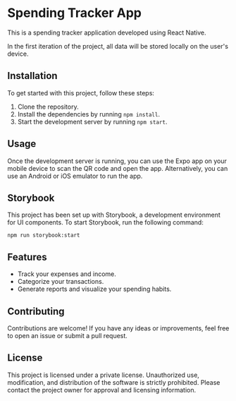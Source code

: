 # Spending Tracker App

This is a spending tracker application developed using React Native.

In the first iteration of the project, all data will be stored locally on the user's device.

## Installation

To get started with this project, follow these steps:

1. Clone the repository.
2. Install the dependencies by running `npm install`.
3. Start the development server by running `npm start`.

## Usage

Once the development server is running, you can use the Expo app on your mobile device to scan the QR code and open the app. Alternatively, you can use an Android or iOS emulator to run the app.

## Storybook

This project has been set up with Storybook, a development environment for UI components. To start Storybook, run the following command:

`npm run storybook:start`

## Features

- Track your expenses and income.
- Categorize your transactions.
- Generate reports and visualize your spending habits.

## Contributing

Contributions are welcome! If you have any ideas or improvements, feel free to open an issue or submit a pull request.

## License

This project is licensed under a private license. Unauthorized use, modification, and distribution of the software is strictly prohibited. Please contact the project owner for approval and licensing information.
